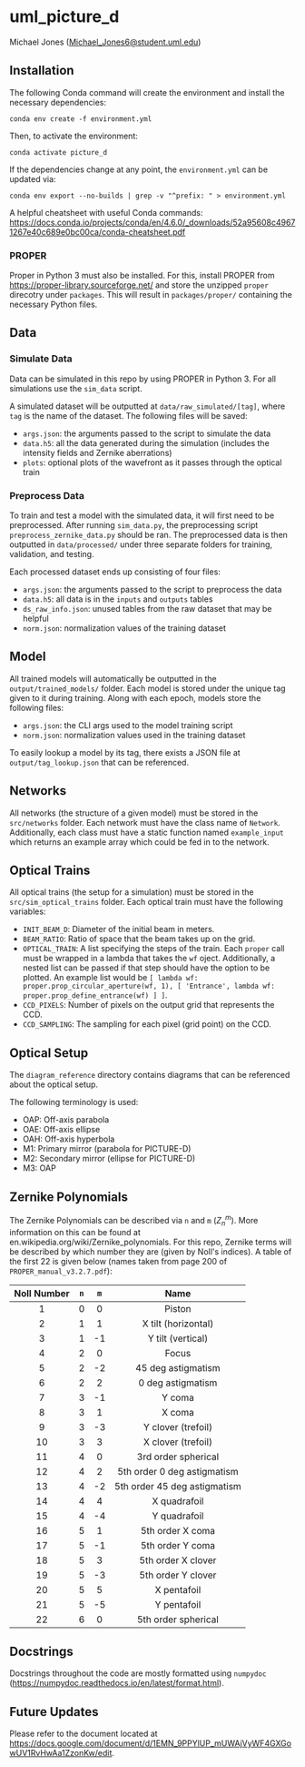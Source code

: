 # uml_picture_d

Michael Jones (Michael_Jones6@student.uml.edu)

## Installation

The following Conda command will create the environment and install the necessary dependencies:

    conda env create -f environment.yml 

Then, to activate the environment:

    conda activate picture_d

If the dependencies change at any point, the `environment.yml` can be updated via:

    conda env export --no-builds | grep -v "^prefix: " > environment.yml

A helpful cheatsheet with useful Conda commands: https://docs.conda.io/projects/conda/en/4.6.0/_downloads/52a95608c49671267e40c689e0bc00ca/conda-cheatsheet.pdf

### PROPER

Proper in Python 3 must also be installed.
For this, install PROPER from https://proper-library.sourceforge.net/ and store the unzipped `proper` direcotry under `packages`.
This will result in `packages/proper/` containing the necessary Python files.

## Data

### Simulate Data

Data can be simulated in this repo by using PROPER in Python 3.
For all simulations use the `sim_data` script.

A simulated dataset will be outputted at `data/raw_simulated/[tag]`, where `tag` is the name of the dataset.
The following files will be saved:

- `args.json`: the arguments passed to the script to simulate the data
- `data.h5`: all the data generated during the simulation (includes the intensity fields and Zernike aberrations)
- `plots`: optional plots of the wavefront as it passes through the optical train

### Preprocess Data

To train and test a model with the simulated data, it will first need to be preprocessed.
After running `sim_data.py`, the preprocessing script `preprocess_zernike_data.py` should be ran.
The preprocessed data is then outputted in `data/processed/` under three separate folders for training, validation, and testing.

Each processed dataset ends up consisting of four files:

- `args.json`: the arguments passed to the script to preprocess the data
- `data.h5`: all data is in the `inputs` and `outputs` tables
- `ds_raw_info.json`: unused tables from the raw dataset that may be helpful
- `norm.json`: normalization values of the training dataset

## Model

All trained models will automatically be outputted in the `output/trained_models/` folder.
Each model is stored under the unique tag given to it during training.
Along with each epoch, models store the following files:

- `args.json`: the CLI args used to the model training script
- `norm.json`: normalization values used in the training dataset

To easily lookup a model by its tag, there exists a JSON file at `output/tag_lookup.json` that can be referenced.

## Networks

All networks (the structure of a given model) must be stored in the `src/networks` folder.
Each network must have the class name of `Network`.
Additionally, each class must have a static function named `example_input` which returns an example array which could be fed in to the network.

## Optical Trains

All optical trains (the setup for a simulation) must be stored in the `src/sim_optical_trains` folder.
Each optical train must have the following variables:
- `INIT_BEAM_D`: Diameter of the initial beam in meters.
- `BEAM_RATIO`: Ratio of space that the beam takes up on the grid.
- `OPTICAL_TRAIN`: A list specifying the steps of the train. Each `proper` call must be wrapped in a lambda that takes the `wf` oject. Additionally, a nested list can be passed if that step should have the option to be plotted. An example list would be `[ lambda wf: proper.prop_circular_aperture(wf, 1), [ 'Entrance', lambda wf: proper.prop_define_entrance(wf) ] ]`.
- `CCD_PIXELS`: Number of pixels on the output grid that represents the CCD.
- `CCD_SAMPLING`: The sampling for each pixel (grid point) on the CCD.

## Optical Setup

The `diagram_reference` directory contains diagrams that can be referenced about the optical setup.

The following terminology is used:
- OAP: Off-axis parabola
- OAE: Off-axis ellipse
- OAH: Off-axis hyperbola
- M1: Primary mirror (parabola for PICTURE-D)
- M2: Secondary mirror (ellipse for PICTURE-D)
- M3: OAP

## Zernike Polynomials

The Zernike Polynomials can be described via `n` and `m` ($`Z_n^m`$).
More information on this can be found at en.wikipedia.org/wiki/Zernike_polynomials.
For this repo, Zernike terms will be described by which number they are (given by Noll's indices).
A table of the first 22 is given below (names taken from page 200 of `PROPER_manual_v3.2.7.pdf`):

| Noll Number | `n`   | `m`   | Name                         |
| :---:       | :---: | :---: | :---:                        |
| 1           | 0     | 0     | Piston                       |
| 2           | 1     | 1     | X tilt (horizontal)          |
| 3           | 1     | -1    | Y tilt (vertical)            |
| 4           | 2     | 0     | Focus                        |
| 5           | 2     | -2    | 45 deg astigmatism           |
| 6           | 2     | 2     | 0  deg astigmatism           |
| 7           | 3     | -1    | Y coma                       |
| 8           | 3     | 1     | X coma                       |
| 9           | 3     | -3    | Y clover (trefoil)           |
| 10          | 3     | 3     | X clover (trefoil)           |
| 11          | 4     | 0     | 3rd order spherical          |
| 12          | 4     | 2     | 5th order 0  deg astigmatism |
| 13          | 4     | -2    | 5th order 45 deg astigmatism |
| 14          | 4     | 4     | X quadrafoil                 |
| 15          | 4     | -4    | Y quadrafoil                 |
| 16          | 5     | 1     | 5th order X coma             |
| 17          | 5     | -1    | 5th order Y coma             |
| 18          | 5     | 3     | 5th order X clover           |
| 19          | 5     | -3    | 5th order Y clover           |
| 20          | 5     | 5     | X pentafoil                  |
| 21          | 5     | -5    | Y pentafoil                  |
| 22          | 6     | 0     | 5th order spherical          |

## Docstrings

Docstrings throughout the code are mostly formatted using `numpydoc` (https://numpydoc.readthedocs.io/en/latest/format.html).

## Future Updates

Please refer to the document located at https://docs.google.com/document/d/1EMN_9PPYlUP_mUWAjVyWF4GXGowUV1RvHwAa1ZzonKw/edit.
